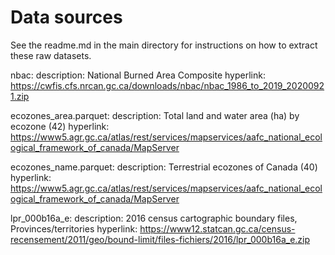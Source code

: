 # Data sources

See the readme.md in the main directory for instructions on how to extract these raw datasets.

nbac:
    description: National Burned Area Composite
    hyperlink: https://cwfis.cfs.nrcan.gc.ca/downloads/nbac/nbac_1986_to_2019_20200921.zip

ecozones_area.parquet:
    description: Total land and water area (ha) by ecozone (42)
    hyperlink: https://www5.agr.gc.ca/atlas/rest/services/mapservices/aafc_national_ecological_framework_of_canada/MapServer

ecozones_name.parquet:
    description: Terrestrial ecozones of Canada (40)
    hyperlink: https://www5.agr.gc.ca/atlas/rest/services/mapservices/aafc_national_ecological_framework_of_canada/MapServer

lpr_000b16a_e:
    description: 2016 census cartographic boundary files, Provinces/territories
    hyperlink: https://www12.statcan.gc.ca/census-recensement/2011/geo/bound-limit/files-fichiers/2016/lpr_000b16a_e.zip
